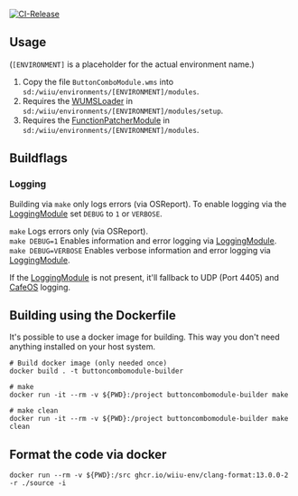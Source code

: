 [![CI-Release](https://github.com/wiiu-env/ButtonComboModule/actions/workflows/ci.yml/badge.svg)](https://github.com/wiiu-env/ButtonComboModule/actions/workflows/ci.yml)

## Usage
(`[ENVIRONMENT]` is a placeholder for the actual environment name.)

1. Copy the file `ButtonComboModule.wms` into `sd:/wiiu/environments/[ENVIRONMENT]/modules`.  
2. Requires the [WUMSLoader](https://github.com/wiiu-env/WUMSLoader) in `sd:/wiiu/environments/[ENVIRONMENT]/modules/setup`.
3. Requires the [FunctionPatcherModule](https://github.com/wiiu-env/FunctionPatcherModule) in `sd:/wiiu/environments/[ENVIRONMENT]/modules`.

## Buildflags

### Logging
Building via `make` only logs errors (via OSReport). To enable logging via the [LoggingModule](https://github.com/wiiu-env/LoggingModule) set `DEBUG` to `1` or `VERBOSE`.

`make` Logs errors only (via OSReport).  
`make DEBUG=1` Enables information and error logging via [LoggingModule](https://github.com/wiiu-env/LoggingModule).  
`make DEBUG=VERBOSE` Enables verbose information and error logging via [LoggingModule](https://github.com/wiiu-env/LoggingModule).

If the [LoggingModule](https://github.com/wiiu-env/LoggingModule) is not present, it'll fallback to UDP (Port 4405) and [CafeOS](https://github.com/wiiu-env/USBSerialLoggingModule) logging.

## Building using the Dockerfile

It's possible to use a docker image for building. This way you don't need anything installed on your host system.

```
# Build docker image (only needed once)
docker build . -t buttoncombomodule-builder

# make 
docker run -it --rm -v ${PWD}:/project buttoncombomodule-builder make

# make clean
docker run -it --rm -v ${PWD}:/project buttoncombomodule-builder make clean
```

## Format the code via docker

`docker run --rm -v ${PWD}:/src ghcr.io/wiiu-env/clang-format:13.0.0-2 -r ./source -i`